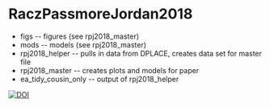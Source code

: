 # RaczPassmoreJordan2018

- figs -- figures (see rpj2018_master)
- mods -- models  (see rpj2018_master)
- rpj2018_helper -- pulls in data from DPLACE, creates data set for master file
- rpj2018_master -- creates plots and models for paper
- ea_tidy_cousin_only -- output of rpj2018_helper

[![DOI](https://zenodo.org/badge/143026907.svg)](https://zenodo.org/badge/latestdoi/143026907)

